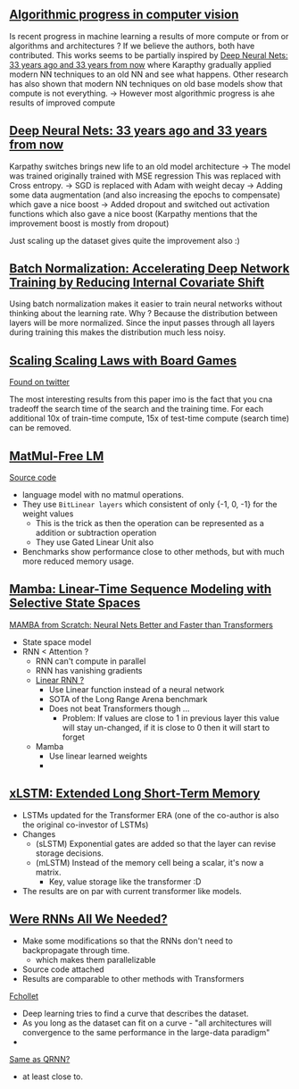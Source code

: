 
## [Algorithmic progress in computer vision](https://arxiv.org/pdf/2212.05153.pdf)
Is recent progress in machine learning a results of more compute or from or algorithms and architectures ? If we believe the authors, both have contributed. 
This works seems to be partially inspired by [Deep Neural Nets: 33 years ago and 33 years from now](http://karpathy.github.io/2022/03/14/lecun1989/) where Karapthy gradually applied modern NN techniques to an old NN and see what happens. Other research has also shown that modern NN techniques on old base models show that compute is not everything.
-> However most algorithmic progress is ahe results of improved compute

## [Deep Neural Nets: 33 years ago and 33 years from now](http://karpathy.github.io/2022/03/14/lecun1989/)
Karpathy switches brings new life to an old model architecture
-> The model was trained originally trained with MSE regression  This was replaced with Cross entropy.
-> SGD is replaced with Adam with weight decay
-> Adding some data augmentation (and also increasing the epochs to compensate) which gave a nice boost
-> Added dropout and switched out activation functions which also gave a nice boost (Karpathy mentions that the improvement boost is mostly from dropout)

Just scaling up the dataset gives quite the improvement also :) 

## [Batch Normalization: Accelerating Deep Network Training by Reducing Internal Covariate Shift](http://proceedings.mlr.press/v37/ioffe15.pdf)
Using batch normalization makes it easier to train neural networks without thinking about the learning rate. Why ? Because the distribution between layers will be more normalized. Since the input passes through all layers during training this makes the distribution much less noisy. 

## [Scaling Scaling Laws with Board Games](https://arxiv.org/abs/2104.03113)
[Found on twitter](https://twitter.com/ibab_ml/status/1669579636563656705)

The most interesting results from this paper imo is the fact that you cna tradeoff the search time of the search and the training time. For each additional 10x of train-time compute, 15x of test-time compute (search time) can be removed.

## [MatMul-Free LM](https://arxiv.org/pdf/2406.02528)
[Source code](https://github.com/ridgerchu/matmulfreellm)

- language model with no matmul operations.
- They use `BitLinear layers` which consistent of only {-1, 0, -1} for the weight values
  - This is the trick as then the operation can be represented as a addition or subtraction operation
  - They use Gated Linear Unit also
- Benchmarks show performance close to other methods, but with much more reduced memory usage.

## [Mamba: Linear-Time Sequence Modeling with Selective State Spaces](https://openreview.net/pdf?id=AL1fq05o7H)
[MAMBA from Scratch: Neural Nets Better and Faster than Transformers](https://www.youtube.com/watch?app=desktop&v=N6Piou4oYx8)
- State space model
- RNN < Attention ?
  - RNN can't compute in parallel
  - RNN has vanishing gradients
  - [Linear RNN ?](https://openreview.net/pdf?id=M3Yd3QyRG4) 
    - Use Linear function instead of a neural network
    - SOTA of the Long Range Arena benchmark
    - Does not beat Transformers though ...
      - Problem: If values are close to 1 in previous layer this value will stay un-changed, if it is close to 0 then it will start to forget 
  - Mamba  
    - Use linear learned weights
    - 

## [xLSTM: Extended Long Short-Term Memory](https://arxiv.org/pdf/2405.04517)
- LSTMs updated for the Transformer ERA (one of the co-author is also the original co-investor of LSTMs)
- Changes
  - (sLSTM) Exponential gates are added so that the layer can revise storage decisions.
  - (mLSTM) Instead of the memory cell being a scalar, it's now a matrix.
    - Key, value storage like the transformer :D 
- The results are on par with current transformer like models.

## [Were RNNs All We Needed?](https://arxiv.org/pdf/2410.01201)
- Make some modifications so that the RNNs don't need to backpropagate through time.
  - which makes them parallelizable
- Source code attached
- Results are comparable to other methods with Transformers
 
[Fchollet](https://x.com/fchollet/status/1841902521717293273)
- Deep learning tries to find a curve that describes the dataset.
- As you long as the dataset can fit on a curve - "all architectures will convergence to the same performance in the large-data paradigm"
-  
[Same as QRNN?](https://x.com/Smerity/status/1842012433281646606)
- at least close to.



